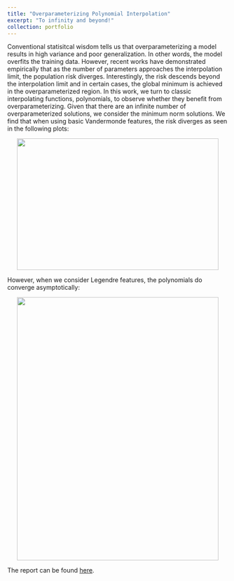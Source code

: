 ```yaml
---
title: "Overparameterizing Polynomial Interpolation"
excerpt: "To infinity and beyond!"
collection: portfolio
---
```


Conventional statisitcal wisdom tells us that overparameterizing a model results in high variance and poor generalization. In other words, the model overfits the training data. However, recent works have demonstrated empirically that as the number of parameters approaches the interpolation limit, the population risk diverges. Interestingly, the risk descends beyond the interpolation limit and in certain cases, the global minimum is achieved in the overparameterized region. In this work, we turn to classic interpolating functions, polynomials, to observe whether they benefit from overparameterizing. Given that there are an infinite number of overparameterized solutions, we consider the minimum norm solutions. We find that when using basic Vandermonde features, the risk diverges as seen in the following plots:

<p align="center">
  <img width="460" height="300" src="https://ameerd.github.io/images/Vandermonde.PNG">
</p>

However, when we consider Legendre features, the polynomials do converge asymptotically:

<p align="center">
  <img width="460" height="600" src="https://ameerd.github.io/images/Legendre.PNG">
</p>

The report can be found [here](https://ameerd.github.io/files/Polynomial_Interpolation_Report.pdf).

